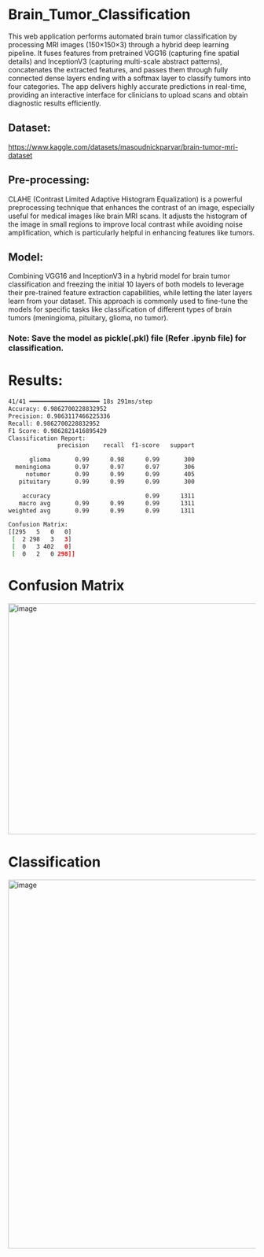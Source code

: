 # Brain_Tumor_Classification

This web application performs automated brain tumor classification by processing MRI images (150×150×3) through a hybrid deep learning pipeline. It fuses features from pretrained VGG16 (capturing fine spatial details) and InceptionV3 (capturing multi-scale abstract patterns), concatenates the extracted features, and passes them through fully connected dense layers ending with a softmax layer to classify tumors into four categories. The app delivers highly accurate predictions in real-time, providing an interactive interface for clinicians to upload scans and obtain diagnostic results efficiently.

## Dataset: ## 
https://www.kaggle.com/datasets/masoudnickparvar/brain-tumor-mri-dataset

## Pre-processing: ##
CLAHE (Contrast Limited Adaptive Histogram Equalization) is a powerful preprocessing technique that enhances the contrast of an image, especially useful for medical images like brain MRI scans. It adjusts the histogram of the image in small regions to improve local contrast while avoiding noise amplification, which is particularly helpful in enhancing features like tumors.

## Model: ##
Combining VGG16 and InceptionV3 in a hybrid model for brain tumor classification and freezing the initial 10 layers of both models to leverage their pre-trained feature extraction capabilities, while letting the later layers learn from your dataset. This approach is commonly used to fine-tune the models for specific tasks like classification of different types of brain tumors (meningioma, pituitary, glioma, no tumor).

### Note: Save the model as pickle(.pkl) file (Refer .ipynb file) for classification.
# Results:
```bash
41/41 ━━━━━━━━━━━━━━━━━━━━ 18s 291ms/step
Accuracy: 0.9862700228832952
Precision: 0.9863117466225336
Recall: 0.9862700228832952
F1 Score: 0.9862821416895429
Classification Report:
              precision    recall  f1-score   support

      glioma       0.99      0.98      0.99       300
  meningioma       0.97      0.97      0.97       306
     notumor       0.99      0.99      0.99       405
   pituitary       0.99      0.99      0.99       300

    accuracy                           0.99      1311
   macro avg       0.99      0.99      0.99      1311
weighted avg       0.99      0.99      0.99      1311

Confusion Matrix:
[[295   5   0   0]
 [  2 298   3   3]
 [  0   3 402   0]
 [  0   2   0 298]]
```

# Confusion Matrix
<img width="513" height="470" alt="image" src="https://github.com/user-attachments/assets/6afdb3bb-4318-45ec-8daa-450a4fefe3c3" />


# Classification
<img width="1570" height="750" alt="image" src="https://github.com/user-attachments/assets/6ac95667-3004-4d7e-ab94-c33e6c1e8bcb" />


